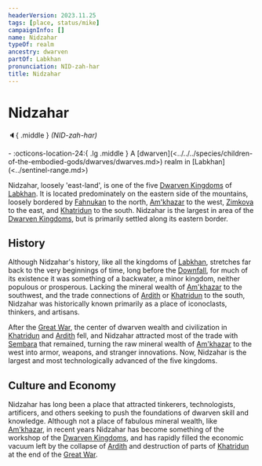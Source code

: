```yaml
---
headerVersion: 2023.11.25
tags: [place, status/mike]
campaignInfo: []
name: Nidzahar
typeOf: realm
ancestry: dwarven
partOf: Labkhan
pronunciation: NID-zah-har
title: Nidzahar
---
```

# Nidzahar
:speaker:{ .middle } *(NID-zah-har)*  
<div class="grid cards ext-narrow-margin ext-one-column" markdown>
-    :octicons-location-24:{ .lg .middle } A [dwarven](<../../../species/children-of-the-embodied-gods/dwarves/dwarves.md>) realm in [Labkhan](<../sentinel-range.md>)  
</div>




Nidzahar, loosely 'east-land', is one of the five [Dwarven Kingdoms](<./dwarven-kingdoms.md>) of [Labkhan](<../sentinel-range.md>). It is located predominately on the eastern side of the mountains, loosely bordered by [Fahnukan](<./fahnukan.md>) to the north, [Am'khazar](<./am-khazar.md>) to the west, [Zimkova](<../../greater-sembara/zimkova/zimkova.md>) to the east, and [Khatridun](<./khatridun.md>) to the south. Nidzahar is the largest in area of the [Dwarven Kingdoms](<./dwarven-kingdoms.md>), but is primarily settled along its eastern border. 
## History

Although Nidzahar's history, like all the kingdoms of [Labkhan](<../sentinel-range.md>), stretches far back to the very beginnings of time, long before the [Downfall](<../../../events/ancient/the-downfall.md>), for much of its existence it was something of a backwater, a minor kingdom, neither populous or prosperous. Lacking the mineral wealth of [Am'khazar](<./am-khazar.md>) to the southwest, and the trade connections of [Ardith](<./ardith.md>) or [Khatridun](<./khatridun.md>) to the south, Nidzahar was historically known primarily as a place of iconoclasts, thinkers, and artisans. 

After the [Great War](<../../../events/1500s/great-war.md>), the center of dwarven wealth and civilization in [Khatridun](<./khatridun.md>) and [Ardith](<./ardith.md>) fell, and Nidzahar attracted most of the trade with [Sembara](<../../greater-sembara/sembara/sembara.md>) that remained, turning the raw mineral wealth of [Am'khazar](<./am-khazar.md>) to the west into armor, weapons, and stranger innovations. Now, Nidzahar is the largest and most technologically advanced of the five kingdoms.

## Culture and Economy

Nidzahar has long been a place that attracted tinkerers, technologists, artificers, and others seeking to push the foundations of dwarven skill and knowledge. Although not a place of fabulous mineral wealth, like [Am'khazar](<./am-khazar.md>), in recent years Nidzahar has become something of the workshop of the [Dwarven Kingdoms](<./dwarven-kingdoms.md>), and has rapidly filled the economic vacuum left by the collapse of [Ardith](<./ardith.md>) and destruction of parts of [Khatridun](<./khatridun.md>) at the end of the [Great War](<../../../events/1500s/great-war.md>). 